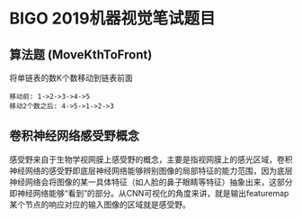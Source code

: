 # BIGO 2019机器视觉笔试题目

## 算法题 (MoveKthToFront)

将单链表的数K个数移动到链表前面

```$xslt
移动前: 1->2->3->4->5
移动2个数之后: 4->5->1->2->3
```

## 卷积神经网络感受野概念

感受野来自于生物学视网膜上感受野的概念，主要是指视网膜上的感光区域，卷积神经网络的感受野即底层神经网络能够辨别图像的局部特征的能力范围，因为底层神经网络会将图像的某一具体特征（如人脸的鼻子眼睛等特征）抽象出来，这部分即神经网络能够“看到”的部分。从CNN可视化的角度来讲，就是输出featuremap某个节点的响应对应的输入图像的区域就是感受野。



